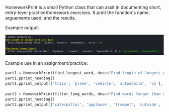 HomeworkPrint is a small Python class that can assit in documenting short, entry-level practice/homework exercises. 
It print the function's name, arguements used, and the results.

Example output:

![output](assets/screenshot.png)


Example use in an assignment/practice:

```py
part1 = HomeworkPrint(find_longest_word, desc="Find length of longest word in a list")
part1.pprint_heading()
part1.pprint_output(['train', 'plane', 'vehicle', 'automobile', 'on'], el=END)

part2 = HomeworkPrint(filter_long_words, desc="Find words longer than n")
part2.pprint_heading()
part2.pprint_output(['caterpillar', 'applause', 'trumpet', 'outside', 'impossible'], 8, el=END)
```
